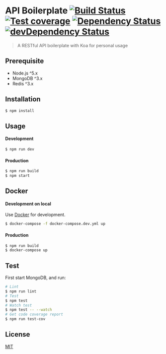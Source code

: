 # API Boilerplate [![Build Status](https://travis-ci.org/jhen0409/api-boilerplate.svg)](https://travis-ci.org/jhen0409/api-boilerplate) [![Test coverage](https://coveralls.io/repos/jhen0409/api-boilerplate/badge.svg?branch=master&service=github)](https://coveralls.io/r/jhen0409/api-boilerplate?branch=master) [![Dependency Status](https://david-dm.org/jhen0409/api-boilerplate.svg)](https://david-dm.org/jhen0409/api-boilerplate) [![devDependency Status](https://david-dm.org/jhen0409/api-boilerplate/dev-status.svg)](https://david-dm.org/jhen0409/api-boilerplate#info=devDependencies)

> A RESTful API boilerplate with Koa for personal usage

## Prerequisite

* Node.js ^5.x
* MongoDB ^3.x
* Redis ^3.x

## Installation

```bash
$ npm install
```

## Usage

#### Development

```bash
$ npm run dev
```

#### Production

```bash
$ npm run build
$ npm start
```

## Docker

#### Development on local

Use [Docker](https://www.docker.com/products/docker) for development.

```bash
$ docker-compose -f docker-compose.dev.yml up
```

#### Production

```bash
$ npm run build
$ docker-compose up
```

## Test

First start MongoDB, and run:

```bash
# Lint
$ npm run lint
# Test
$ npm test
# Watch test
$ npm test -- --watch
# Get code coverage report
$ npm run test-cov
```

## License

[MIT](LICENSE.md)
